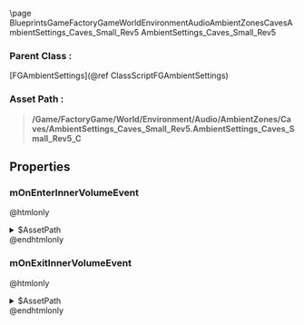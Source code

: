 \page BlueprintsGameFactoryGameWorldEnvironmentAudioAmbientZonesCavesAmbientSettings_Caves_Small_Rev5 AmbientSettings_Caves_Small_Rev5
### Parent Class :
[FGAmbientSettings](@ref ClassScriptFGAmbientSettings)
### Asset Path :
<b><blockquote>/Game/FactoryGame/World/Environment/Audio/AmbientZones/Caves/AmbientSettings_Caves_Small_Rev5.AmbientSettings_Caves_Small_Rev5_C</blockquote></b>
## Properties

### mOnEnterInnerVolumeEvent
@htmlonly
<details>
 <summary>$AssetPath</summary>
<b><a href="_blueprints_game_factory_game_world_environment_audio_ambient_zones_caves_play__zone__caves__small__inner__rev5.html"><blockquote>Play_Zone_Caves_Small_Inner_Rev5</blockquote></a></b>
</details>
@endhtmlonly

### mOnExitInnerVolumeEvent
@htmlonly
<details>
 <summary>$AssetPath</summary>
<b><a href="_blueprints_game_factory_game_world_environment_audio_ambient_zones_caves_stop__zone__caves__small__inner.html"><blockquote>Stop_Zone_Caves_Small_Inner</blockquote></a></b>
</details>
@endhtmlonly

